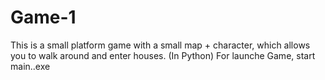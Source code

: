 # Game-1
This is a small platform game with a small map + character, which allows you to walk around and enter houses. (In Python)  For launche Game, start main..exe
